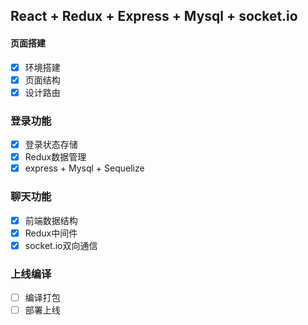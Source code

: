 ## React + Redux + Express + Mysql + socket.io

#### 页面搭建
- [x] 环境搭建
- [x] 页面结构
- [x] 设计路由

### 登录功能
- [x] 登录状态存储
- [x] Redux数据管理
- [x] express + Mysql + Sequelize

### 聊天功能
- [x] 前端数据结构
- [x] Redux中间件
- [x] socket.io双向通信

### 上线编译
- [ ] 编译打包
- [ ] 部署上线